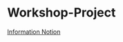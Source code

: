 # Workshop-Project
[Information Notion](https://gunwoo8873.notion.site/N-9-group-Workshop-Project-432be8fc9b79428097c8d064cb290a4f?pvs=4)